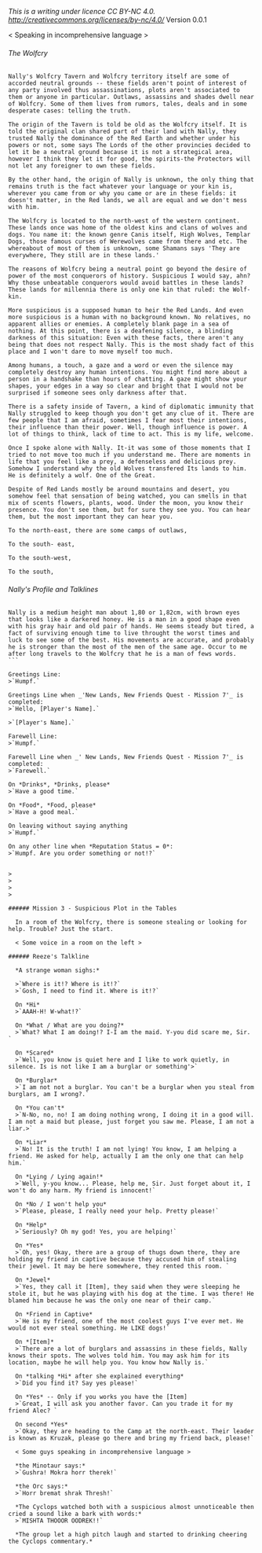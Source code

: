 *This is a writing under licence CC BY-NC 4.0. http://creativecommons.org/licenses/by-nc/4.0/*
Version 0.0.1

< Speaking in incomprehensive language >

###### The Wolfcry

```
Nally's Wolfcry Tavern and Wolfcry territory itself are some of accorded neutral grounds -- these fields aren't point of interest of any party involved thus assassinations, plots aren't associated to them or anyone in particular. Outlaws, assassins and shades dwell near of Wolfcry. Some of them lives from rumors, tales, deals and in some desperate cases: telling the truth.

The origin of the Tavern is told be old as the Wolfcry itself. It is told the original clan shared part of their land with Nally, they trusted Nally the dominance of the Red Earth and whether under his powers or not, some says The Lords of the other provincies decided to let it be a neutral ground because it is not a strategical area, however I think they let it for good, the spirits-the Protectors will not let any foreigner to own these fields.

By the other hand, the origin of Nally is unknown, the only thing that remains truth is the fact whatever your language or your kin is, wherever you came from or why you came or are in these fields: it doesn't matter, in the Red lands, we all are equal and we don't mess with him.

The Wolfcry is located to the north-west of the western continent. These lands once was home of the oldest kins and clans of wolves and dogs. You name it: the known genre Canis itself, High Wolves, Templar Dogs, those famous curses of Werewolves came from there and etc. The whereabout of most of them is unknown, some Shamans says 'They are everywhere, They still are in these lands.'

The reasons of Wolfcry being a neutral point go beyond the desire of power of the most conquerors of history. Suspicious I would say, ahn? Why those unbeatable conquerors would avoid battles in these lands? These lands for millennia there is only one kin that ruled: the Wolf-kin.

More suspicious is a supposed human to heir the Red Lands. And even more suspicious is a human with no background known. No relatives, no apparent allies or enemies. A completely blank page in a sea of nothing. At this point, there is a deafening silence, a blinding darkness of this situation: Even with these facts, there aren't any being that does not respect Nally. This is the most shady fact of this place and I won't dare to move myself too much.

Among humans, a touch, a gaze and a word or even the silence may completely destroy any human intentions. You might find more about a person in a handshake than hours of chatting. A gaze might show your shapes, your edges in a way so clear and bright that I would not be surprised if someone sees only darkness after that.

There is a safety inside of Tavern, a kind of diplomatic immunity that Nally struggled to keep though you don't get any clue of it. There are few people that I am afraid, sometimes I fear most their intentions, their influence than their power. Well, though influence is power. A lot of things to think, lack of time to act. This is my life, welcome.

Once I spoke alone with Nally. It-it was some of those moments that I tried to not move too much if you understand me. There are moments in life that you feel like a prey, a defenseless and delicious prey. Somehow I understand why the old Wolves transfered Its lands to him. He is definitely a wolf. One of the Great.

Despite of Red Lands mostly be around mountains and desert, you somehow feel that sensation of being watched, you can smells in that mix of scents flowers, plants, wood. Under the moon, you know their presence. You don't see them, but for sure they see you. You can hear them, but the most important they can hear you.

To the north-east, there are some camps of outlaws,

To the south- east,

To the south-west,

To the south,
```


>
>
>
>
###### Nally's Profile and Talklines

````
Nally is a medium height man about 1,80 or 1,82cm, with brown eyes that looks like a darkered honey. He is a man in a good shape even with his gray hair and old pair of hands. He seems steady but tired, a fact of surviving enough time to live throught the worst times and luck to see some of the best. His movements are accurate, and probably he is stronger than the most of the men of the same age. Occur to me after long travels to the Wolfcry that he is a man of fews words.
```

Greetings Line:
>`Humpf.`

Greetings Line when _'New Lands, New Friends Quest - Mission 7'_ is completed:
>`Hello, [Player's Name].`

>`[Player's Name].`

Farewell Line:
>`Humpf.`

Farewell Line when _' New Lands, New Friends Quest - Mission 7'_ is completed:
>`Farewell.`

On *Drinks*, *Drinks, please*
>`Have a good time.`

On *Food*, *Food, please*
>`Have a good meal.`

On leaving without saying anything
>`Humpf.`

On any other line when *Reputation Status = 0*:
>`Humpf. Are you order something or not!?`


>
>
>
>

###### Mission 3 - Suspicious Plot in the Tables

  In a room of the Wolfcry, there is someone stealing or looking for help. Trouble? Just the start.

  < Some voice in a room on the left >

###### Reeze's Talkline

  *A strange woman sighs:*

  >`Where is it!? Where is it!?`
  >`Gosh, I need to find it. Where is it!?`

  On *Hi*
  >`AAAH-H! W-what!?`

  On *What / What are you doing?*
  >`What? What I am doing!? I-I am the maid. Y-you did scare me, Sir. `

  On *Scared*
  >`Well, you know is quiet here and I like to work quietly, in silence. Is is not like I am a burglar or something'>`

  On *Burglar*
  >`I am not not a burglar. You can't be a burglar when you steal from burglars, am I wrong?.`

  On *You can't*
  >`N-No, no, no! I am doing nothing wrong, I doing it in a good will. I am not a maid but please, just forget you saw me. Please, I am not a liar.>`

  On *Liar*
  >`No! It is the truth! I am not lying! You know, I am helping a friend. He asked for help, actually I am the only one that can help him.`

  On *Lying / Lying again!*
  >`Well, y-you know... Please, help me, Sir. Just forget about it, I won't do any harm. My friend is innocent!`

  On *No / I won't help you*
  >`Please, please, I really need your help. Pretty please!`

  On *Help*
  >`Seriously? Oh my god! Yes, you are helping!`

  On *Yes*
  >`Oh, yes! Okay, there are a group of thugs down there, they are holding my friend in captive because they accused him of stealing their jewel. It may be here somewhere, they rented this room. `

  On *Jewel*
  >`Yes, they call it [Item], they said when they were sleeping he stole it, but he was playing with his dog at the time. I was there! He blamed him because he was the only one near of their camp.`

  On *Friend in Captive*
  >`He is my friend, one of the most coolest guys I've ever met. He would not ever steal something. He LIKE dogs!`

  On *[Item]*
  >`There are a lot of burglars and assassins in these fields, Nally knows their spots. The wolves told him. You may ask him for its location, maybe he will help you. You know how Nally is.`

  On *talking *Hi* after she explained everything*
  >`Did you find it? Say yes please!`

  On *Yes* -- Only if you works you have the [Item]
  >`Great, I will ask you another favor. Can you trade it for my friend Alec? `

  On second *Yes*
  >`Okay, they are heading to the Camp at the north-east. Their leader is known as Kruzak, please go there and bring my friend back, please!`

  < Some guys speaking in incomprehensive language >

  *the Minotaur says:*
  >`Gushra! Mokra horr therek!`

  *the Orc says:*
  >`Horr bremat shrak Thresh!`

  *The Cyclops watched both with a suspicious almost unnoticeable then cried a sound like a bark with words:*
  >`MISHTA THOOOR OODREK!!`

  *The group let a high pitch laugh and started to drinking cheering the Cyclops commentary.*
